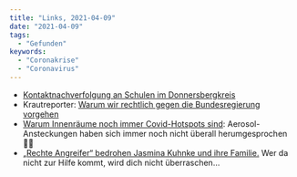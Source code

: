 ```yaml
---
title: "Links, 2021-04-09"
date: "2021-04-09"
tags:
  - "Gefunden"
keywords:
  - "Coronakrise"
  - "Coronavirus"
---
```


- [Kontaktnachverfolgung an Schulen im Donnersbergkreis](https://threadreaderapp.com/thread/1379742253304909826.html)
- Krautreporter: [Warum wir rechtlich gegen die Bundesregierung vorgehen](https://krautreporter.de/3778-warum-wir-rechtlich-gegen-die-bundesregierung-vorgehen)
- [Warum Innenräume noch immer Covid-Hotspots sind](https://www.spektrum.de/news/covid-19-warum-innenraeume-noch-immer-covid-hotspots-sind/1856401): Aerosol-Ansteckungen haben sich immer noch nicht überall herumgesprochen 🤦‍♂️
- [„Rechte Angreifer“ bedrohen Jasmina Kuhnke und ihre Familie.](https://www.spiegel.de/politik/deutschland/doxing-gegen-comedy-autorin-jasmina-kuhnke-haltdiefresse-a-24fd4a0d-0142-4df9-90a0-22cd0bc44382) Wer da nicht zur Hilfe kommt, wird dich nicht überraschen…
